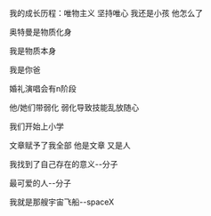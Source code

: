 我的成长历程：唯物主义 坚持唯心 我还是小孩 他怎么了

奥特曼是物质化身

我是物质本身

我是你爸

婚礼演唱会有n阶段

他/她们带弱化 弱化导致技能乱放随心

我们开始上小学

文章赋予了我全部 他是文章 又是人

我找到了自己存在的意义--分子

最可爱的人--分子

我就是那艘宇宙飞船--spaceX